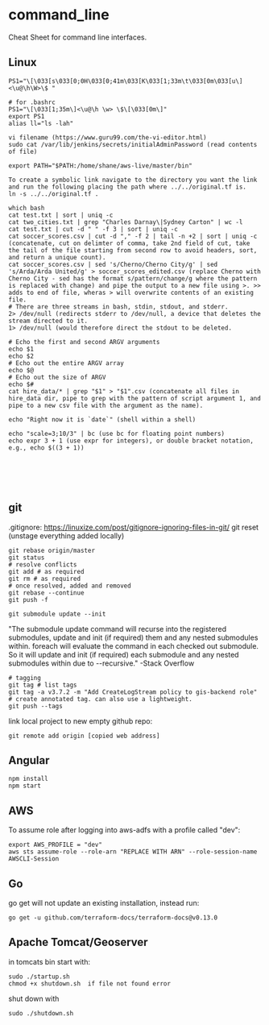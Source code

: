 # command_line
Cheat Sheet for command line interfaces.

## Linux
```
PS1="\[\033[s\033[0;0H\033[0;41m\033[K\033[1;33m\t\033[0m\033[u\]<\u@\h\W>\$ "

# for .bashrc
PS1="\[\033[1;35m\]<\u@\h \w> \$\[\033[0m\]"
export PS1
alias ll="ls -lah"

vi filename (https://www.guru99.com/the-vi-editor.html)
sudo cat /var/lib/jenkins/secrets/initialAdminPassword (read contents of file)

export PATH="$PATH:/home/shane/aws-live/master/bin"

To create a symbolic link navigate to the directory you want the link and run the following placing the path where ../../original.tf is.
ln -s ../../original.tf .

which bash
cat test.txt | sort | uniq -c
cat two_cities.txt | grep "Charles Darnay\|Sydney Carton" | wc -l
cat test.txt | cut -d " " -f 3 | sort | uniq -c
cat soccer_scores.csv | cut -d "," -f 2 | tail -n +2 | sort | uniq -c (concatenate, cut on delimter of comma, take 2nd field of cut, take the tail of the file starting from second row to avoid headers, sort, and return a unique count).
cat soccer_scores.csv | sed 's/Cherno/Cherno City/g' | sed 's/Arda/Arda United/g' > soccer_scores_edited.csv (replace Cherno with Cherno City - sed has the format s/pattern/change/g where the pattern is replaced with change) and pipe the output to a new file using >. >> adds to end of file, wheras > will overwrite contents of an existing file.
# There are three streams in bash, stdin, stdout, and stderr.
2> /dev/null (redirects stderr to /dev/null, a device that deletes the stream directed to it.
1> /dev/null (would therefore direct the stdout to be deleted.

# Echo the first and second ARGV arguments
echo $1
echo $2
# Echo out the entire ARGV array
echo $@
# Echo out the size of ARGV
echo $#
cat hire_data/* | grep "$1" > "$1".csv (concatenate all files in hire_data dir, pipe to grep with the pattern of script argument 1, and pipe to a new csv file with the argument as the name).

echo "Right now it is `date`" (shell within a shell)

echo "scale=3;10/3" | bc (use bc for floating point numbers)
echo expr 3 + 1 (use expr for integers), or double bracket notation, e.g., echo $((3 + 1))






```
## git
.gitignore: https://linuxize.com/post/gitignore-ignoring-files-in-git/
git reset (unstage everything added locally)
```
git rebase origin/master
git status
# resolve conflicts
git add # as required
git rm # as required
# once resolved, added and removed
git rebase --continue
git push -f

git submodule update --init
```
"The submodule update command will recurse into the registered submodules, update and init (if required) them and any nested submodules within. foreach will evaluate the command in each checked out submodule. So it will update and init (if required) each submodule and any nested submodules within due to --recursive." -Stack Overflow

```
# tagging
git tag # list tags
git tag -a v3.7.2 -m "Add CreateLogStream policy to gis-backend role" # create annotated tag. can also use a lightweight.
git push --tags
```
link local project to new empty github repo:
```
git remote add origin [copied web address]
```
## Angular
```
npm install
npm start

```
## AWS
To assume role after logging into aws-adfs with a profile called "dev":
```
export AWS_PROFILE = "dev"
aws sts assume-role --role-arn "REPLACE WITH ARN" --role-session-name AWSCLI-Session
```
## Go
go get <Import path of package> will not update an existing installation, instead run:
```
go get -u github.com/terraform-docs/terraform-docs@v0.13.0
```

## Apache Tomcat/Geoserver
in tomcats bin start with:
```
sudo ./startup.sh
chmod +x shutdown.sh  if file not found error
```
shut down with
```
sudo ./shutdown.sh
```
